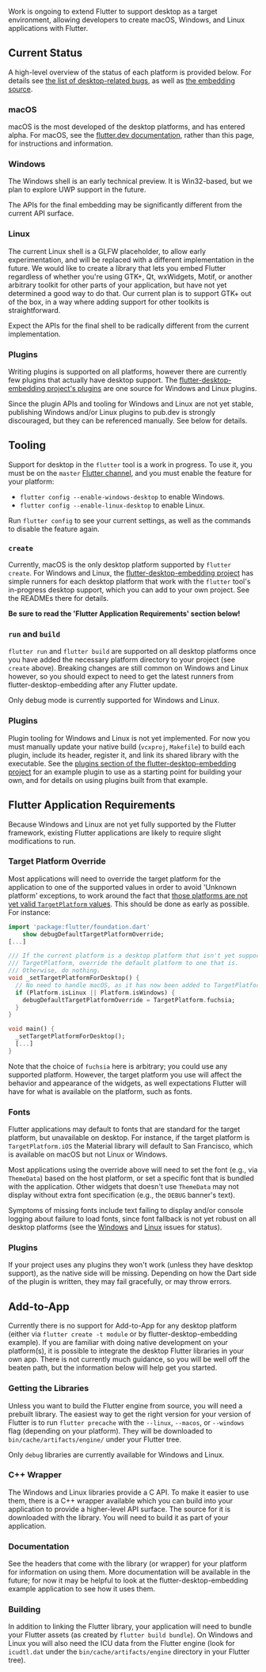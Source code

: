 Work is ongoing to extend Flutter to support desktop as a target environment, allowing developers to create macOS, Windows, and Linux applications with Flutter.

## Current Status

A high-level overview of the status of each platform is provided below. For details see
[the list of desktop-related bugs](https://github.com/flutter/flutter/issues?utf8=%E2%9C%93&q=is%3Aissue+is%3Aopen+label%3A%22a%3A+desktop%22),
as well as [the embedding source](https://github.com/flutter/engine/tree/master/shell/platform/).

### macOS

macOS is the most developed of the desktop platforms, and has entered alpha. For macOS, see the
[flutter.dev documentation](https://flutter.dev/desktop), rather than this page, for instructions and
information.

### Windows

The Windows shell is an early technical preview. It is Win32-based, but we plan to explore UWP support in
the future.

The APIs for the final embedding may be significantly different from the current API surface.

### Linux

The current Linux shell is a GLFW placeholder, to allow early experimentation, and will be replaced with
a different implementation in the future. We would like to create a library 
that lets you embed Flutter regardless of whether you're using GTK+, Qt, wxWidgets, Motif, or another arbitrary
toolkit for other parts of your application, but have not yet determined a good way to do that. Our current plan is to support GTK+ out of the box, in a way where adding support for other toolkits is straightforward.

Expect the APIs for the final shell to be radically different from the current implementation.

### Plugins

Writing plugins is supported on all platforms, however there are currently few plugins that actually have
desktop support. The [flutter-desktop-embedding project's plugins](https://github.com/google/flutter-desktop-embedding/tree/master/plugins) are one source for Windows and Linux plugins.

Since the plugin APIs and tooling for Windows and Linux are not yet stable, publishing
Windows and/or Linux plugins to pub.dev is strongly discouraged, but they can be referenced manually. See
below for details.

## Tooling

Support for desktop in the `flutter` tool is a work in progress. To use it, you must be on the `master` [Flutter channel](https://github.com/flutter/flutter/wiki/Flutter-build-release-channels), and you must enable the feature for your platform:
* `flutter config --enable-windows-desktop` to enable Windows.
* `flutter config --enable-linux-desktop` to enable Linux.

Run `flutter config` to see your current settings, as well as the commands to disable the feature again.

### `create`

Currently, macOS is the only desktop platform supported by `flutter create`. For Windows and Linux, the [flutter-desktop-embedding project](https://github.com/google/flutter-desktop-embedding) has simple runners for each desktop platform that work with the `flutter` tool's in-progress desktop support, which you can add to your own project. See the READMEs there for details.

**Be sure to read the 'Flutter Application Requirements' section below!**

### `run` and `build`

`flutter run` and `flutter build` are supported on all desktop platforms once you have added the necessary platform directory to your project (see `create` above). Breaking changes are still common on Windows and Linux however, so you should expect to need to get the latest runners from flutter-desktop-embedding after any Flutter update.

Only debug mode is currently supported for Windows and Linux.

### Plugins

Plugin tooling for Windows and Linux is not yet implemented. For now you must manually update your native build (`vcxproj`, `Makefile`) to build each plugin, include its header, register it, and link its shared library with the executable. See the [plugins section of the flutter-desktop-embedding project](https://github.com/google/flutter-desktop-embedding/tree/master/plugins) for an example plugin to use as a starting point for building your own, and for details on using plugins built from that example.

## Flutter Application Requirements

Because Windows and Linux are not yet fully supported by the Flutter framework, existing Flutter
applications are likely to require slight modifications to run.

### Target Platform Override

Most applications will need to override the target platform for the application
to one of the supported values in order to avoid 'Unknown platform' exceptions,
to work around the fact that [those platforms are not yet valid `TargetPlatform`
values](https://github.com/flutter/flutter/issues/31366).
This should be done as early as possible. For instance:

```dart
import 'package:flutter/foundation.dart'
    show debugDefaultTargetPlatformOverride;
[...]

/// If the current platform is a desktop platform that isn't yet supported by
/// TargetPlatform, override the default platform to one that is.
/// Otherwise, do nothing.
void _setTargetPlatformForDesktop() {
  // No need to handle macOS, as it has now been added to TargetPlatform.
  if (Platform.isLinux || Platform.isWindows) {
    debugDefaultTargetPlatformOverride = TargetPlatform.fuchsia;
  }
}

void main() {
  _setTargetPlatformForDesktop();
  [...]
}
```

Note that the choice of `fuchsia` here is arbitrary; you could use any supported
platform. However, the target platform you use will affect the behavior
and appearance of the widgets, as well expectations Flutter will have for what
is available on the platform, such as fonts.

### Fonts

Flutter applications may default to fonts that are standard for the target
platform, but unavailable on desktop. For instance, if the target platform is
`TargetPlatform.iOS` the Material library will default to San Francisco, which
is available on macOS but not Linux or Windows.

Most applications using the override above will need to set the font
(e.g., via `ThemeData`) based on the host platform, or set a specific font that
is bundled with the application. Other widgets that doesn't use `ThemeData` may
not display without extra font specification (e.g., the `DEBUG` banner's text).

Symptoms of missing fonts include text failing to display and/or console logging
about failure to load fonts, since font fallback is not yet robust on all desktop
platforms (see the [Windows](https://github.com/flutter/flutter/issues/39915) and
[Linux](https://github.com/flutter/flutter/issues/30700) issues for status).

### Plugins

If your project uses any plugins they won't work (unless they have desktop support),
as the native side will be missing. Depending on how the Dart side of the
plugin is written, they may fail gracefully, or may throw errors.

## Add-to-App

Currently there is no support for Add-to-App for any desktop platform (either via `flutter create -t module` or by flutter-desktop-embedding example). If you are familiar with doing native development on your platform(s), it is possible to integrate the desktop Flutter libraries in your own app. There is not currently much guidance, so you will be well off the beaten path, but the information below will help get you started.

### Getting the Libraries

Unless you want to build the Flutter engine from source, you will need a prebuilt library. The easiest way to get the right version for your version of Flutter is to run `flutter precache` with the `--linux`, `--macos`, or `--windows` flag (depending on your platform). They will be downloaded to `bin/cache/artifacts/engine/` under your Flutter tree.

Only `debug` libraries are currently available for Windows and Linux.

### C++ Wrapper

The Windows and Linux libraries provide a C API. To make it easier to use them, there is a C++ wrapper available
which you can build into your application to provide a higher-level API surface. The source for it is downloaded with the library. You will need to build it as part of your application.

### Documentation

See the headers that come with the library (or wrapper) for your platform for information on using them. More documentation will be available in the future; for now it may be helpful to look at the flutter-desktop-embedding example application to see how it uses them.

### Building

In addition to linking the Flutter library, your application will need to bundle your Flutter assets (as created by `flutter build bundle`). On Windows and Linux you will also need the ICU data from the Flutter engine
(look for `icudtl.dat` under the `bin/cache/artifacts/engine` directory in your Flutter tree).